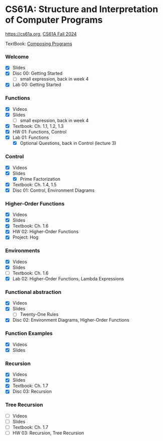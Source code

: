 # CS61A: Structure and Interpretation of Computer Programs

https://cs61a.org, [CS61A Fall 2024](https://insideempire.github.io/CS61A-Website-Archive/)

TextBook: [Composing Programs](https://www.composingprograms.com/)


### Welcome

- [x] Slides
- [x] Disc 00: Getting Started
    - [ ] small expression, back in week 4
- [x] Lab 00: Getting Started
### Functions

- [x] Videos
- [x] Slides
    - [ ] small expression, back in week 4
- [x] Textbook: Ch. 1.1, 1.2, 1.3
- [x] HW 01: Functions, Control
- [x] Lab 01: Functions
    - [x] Optional Questions, back in Control (lecture 3)

### Control

- [x] Videos
- [x] Slides
    - [x] Prime Factorization
- [x] Textbook: Ch. 1.4, 1.5
- [x] Disc 01: Control, Environment Diagrams

### Higher-Order Functions

- [x] Videos
- [x] Slides
- [x] Textbook: Ch. 1.6
- [x] HW 02: Higher-Order Functions
- [x] Project: Hog

### Environments

- [x] Videos
- [x] Slides
- [ ] Textbook: Ch. 1.6
- [x] Lab 02: Higher-Order Functions, Lambda Expressions

### Functional abstraction

- [x] Videos
- [x] Slides
    - [ ] Twenty-One Rules
- [x] Disc 02: Environment Diagrams, Higher-Order Functions

### Function Examples

- [x] Videos
- [x] Slides

### Recursion

- [x] Videos
- [x] Slides
- [x] Textbook: Ch. 1.7
- [x] Disc 03: Recursion

### Tree Recursion

- [ ] Videos
- [ ] Slides
- [ ] Textbook: Ch. 1.7
- [ ] HW 03: Recursion, Tree Recursion
